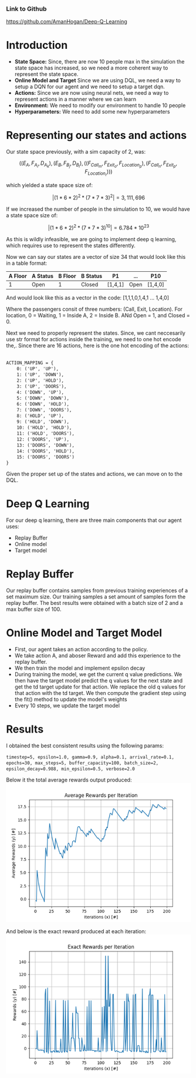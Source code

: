 
### Link to Github
https://github.com/AmanHogan/Deep-Q-Learning

# **Introduction**
- **State Space:** Since, there are now 10 people max in the simulation the state space has increased, so we need a more coherent way to represent the state space.
- **Online Model and Target** Since we are using DQL, we need a way to setup a DQN for our agent and we need to setup a target dqn.
- **Actions:** Since we are now using neural nets, we need a way to represent actions in a manner where we can learn
- **Environment:** We need to modify our environment to handle 10 people
- **Hyperparameters:** We need to add some new hyperparameters

# Representing our states and actions

Our state space previously, with a sim capacity of 2, was:

```math
((E_{A}, F_{A_i}, D_{A_k}), (E_{B}, F_{B_j}, D_{B_l}), ((F_{Call_m}, F_{Exit_o}, F_{Location_p}), (F_{Call_n}, F_{Exit_p}, F_{Location_r})))
```

which yielded a state space size of: 
```math 
|(1 * 6 *  2)^2 * (7 * 7 * 3)^2| = 3,111,696
```

If we increased the number of people in the simulation to 10, we would have a state space size of:
```math 
|(1 * 6 *  2)^2 * (7 * 7 * 3)^{10}| = 6.784 * 10^{23}
```

As this is wildly infeasible, we are going to implement deep q learning, which requires use to represent the states differently.

Now we can say our states are a vector of size 34 that would look like this in a table format:

|A Floor|A Status|B Floor|B Status|P1| ... |P10|
|---|---|---|---|---|---|---|
|1 | Open |1 | Closed |[1,4,1] | Open |[1,4,0] |

And would look like this as a vector in the code:
[1,1,1,0,1,4,1 ... 1,4,0]

Where the passengers consit of three numbers: (Call, Exit, Location). For location, 0 = Waiting, 1 = Inside A, 2 = Inside B. ANd Open = 1, and Closed = 0.

Next we need to properly represent the states. Since, we cant neccesarily use str format for actions inside the training, we need to one hot encode the,. Since there are 16 actions, here is the one hot encoding of the actions:

```

ACTION_MAPPING = {
    0: ('UP', 'UP'),
    1: ('UP', 'DOWN'),
    2: ('UP', 'HOLD'),
    3: ('UP', 'DOORS'),
    4: ('DOWN', 'UP'),
    5: ('DOWN', 'DOWN'),
    6: ('DOWN', 'HOLD'),
    7: ('DOWN', 'DOORS'),
    8: ('HOLD', 'UP'),
    9: ('HOLD', 'DOWN'),
    10: ('HOLD', 'HOLD'),
    11: ('HOLD', 'DOORS'),
    12: ('DOORS', 'UP'),
    13: ('DOORS', 'DOWN'),
    14: ('DOORS', 'HOLD'),
    15: ('DOORS', 'DOORS')
}
```

Given the proper set up of the states and actions, we can move on to the DQL.


# Deep Q Learning
For our deep q learning, there are three main components that our agent uses: 

- Replay Buffer
- Online model
- Target model

# Replay Buffer
Our replay buffer contains samples from previous training experiences of a set maximum size. Our training samples a set amount of samples form the replay buffer. The best results were obtained with a batch size of 2 and a max buffer size of 100.

# Online Model and Target Model
- First, our agent takes an action according to the policy.
- We take action A, and aboser Reward and add this experience to the replay buffer.
- We then train the model and implement epsilon decay
- During training the model, we get the current q value predictions. We then have the target model predict the q values for the next state and get the td target update for that action. We replace the old q values for that action with the td target. We then compute the gradient step using the fit() method to update the model's weights
- Every 10 steps, we update the target model

# Results

I obtained the best consistent results using the following params:
```
timestep=5, epsilon=1.0, gamma=0.9, alpha=0.1, arrival_rate=0.1, epochs=30, max_steps=5, buffer_capacity=100, batch_size=2, epsilon_decay=0.988, min_epsilon=0.5, verbose=2.0
```

Below it the total average rewards output produced: 
![img](./output/average_rewards.png)

And below is the exact reward produced at each iteration:
![img](./output/exact_rewards.png)




